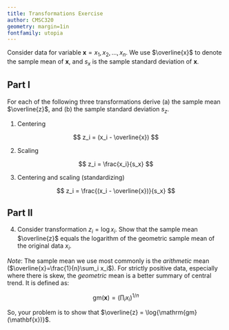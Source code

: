 ```yaml
---
title: Transformations Exercise
author: CMSC320
geometry: margin=1in
fontfamily: utopia
---
```


Consider data for variable $\mathbf{x}=x_1,x_2,\ldots,x_n$. We use $\overline{x}$
to denote the sample mean of $\mathbf{x}$,
and $s_x$ is the sample standard deviation of $\mathbf{x}$.

## Part I

For each of the following three transformations derive (a) the sample mean $\overline{z}$, and (b) the sample standard deviation $s_z$.

1. Centering

$$
z_i = (x_i - \overline{x})
$$

2. Scaling

$$
z_i = \frac{x_i}{s_x}
$$

3. Centering and scaling (standardizing)

$$
z_i = \frac{(x_i - \overline{x})}{s_x}
$$

## Part II

4. Consider transformation $z_i = \log{x_i}$. Show that the sample mean $\overline{z}$ equals the logarithm of the geometric sample mean of the original data $x_i$.

_Note_: The sample mean we use most commonly is the _arithmetic_ mean ($\overline{x}=\frac{1}{n}\sum_i x_i$). For strictly positive data, especially where there is skew, the _geometric_ mean is a better summary of central trend. It is defined as:

$$
\mathrm{gm}(\mathbf{x})=\left( \prod_i x_i \right)^{1/n}
$$

So, your problem is to show that $\overline{z} = \log{\mathrm{gm}(\mathbf{x})}$.

